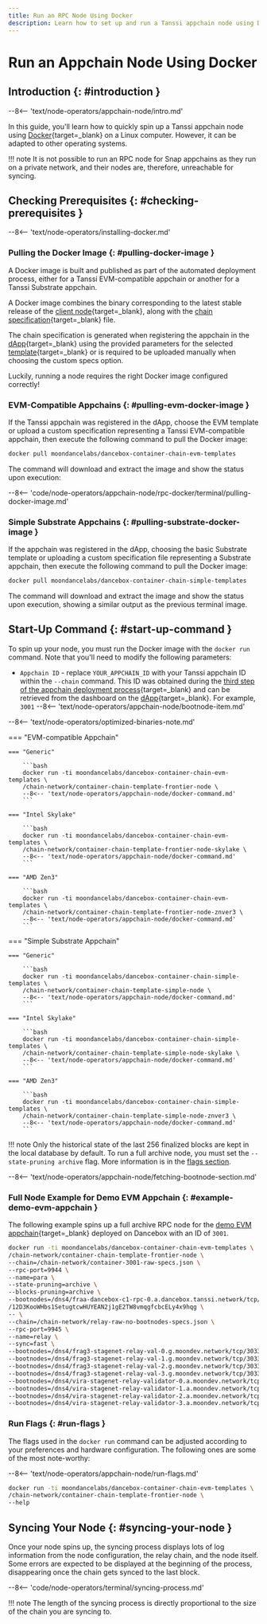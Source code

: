 ```yaml
---
title: Run an RPC Node Using Docker
description: Learn how to set up and run a Tanssi appchain node using Docker, which allows you to have your own RPC endpoint to interact with your appchain.
---
```


# Run an Appchain Node Using Docker

## Introduction {: #introduction }

--8<-- 'text/node-operators/appchain-node/intro.md'

In this guide, you'll learn how to quickly spin up a Tanssi appchain node using [Docker](https://www.docker.com/){target=\_blank} on a Linux computer. However, it can be adapted to other operating systems.

!!! note
    It is not possible to run an RPC node for Snap appchains as they run on a private network, and their nodes are, therefore, unreachable for syncing.

## Checking Prerequisites {: #checking-prerequisites }

--8<-- 'text/node-operators/installing-docker.md'

### Pulling the Docker Image {: #pulling-docker-image }

A Docker image is built and published as part of the automated deployment process, either for a Tanssi EVM-compatible appchain or another for a Tanssi Substrate appchain. 

A Docker image combines the binary corresponding to the latest stable release of the [client node](/learn/framework/architecture/#architecture){target=\_blank}, along with the [chain specification](/builders/build/customize/customizing-chain-specs/){target=\_blank} file.

The chain specification is generated when registering the appchain in the [dApp](https://apps.tanssi.network/){target=\_blank} using the provided parameters for the selected [template](/learn/tanssi/included-templates/){target=\_blank} or is required to be uploaded manually when choosing the custom specs option.

Luckily, running a node requires the right Docker image configured correctly!

### EVM-Compatible Appchains {: #pulling-evm-docker-image }

If the Tanssi appchain was registered in the dApp, choose the EVM template or upload a custom specification representing a Tanssi EVM-compatible appchain, then execute the following command to pull the Docker image:

```bash
docker pull moondancelabs/dancebox-container-chain-evm-templates
```

The command will download and extract the image and show the status upon execution:

--8<-- 'code/node-operators/appchain-node/rpc-docker/terminal/pulling-docker-image.md'

### Simple Substrate Appchains {: #pulling-substrate-docker-image }

If the appchain was registered in the dApp, choosing the basic Substrate template or uploading a custom specification file representing a Substrate appchain, then execute the following command to pull the Docker image:

```bash
docker pull moondancelabs/dancebox-container-chain-simple-templates
```

The command will download and extract the image and show the status upon execution, showing a similar output as the previous terminal image.

## Start-Up Command {: #start-up-command }

To spin up your node, you must run the Docker image with the `docker run` command. Note that you'll need to modify the following parameters:

- `Appchain ID` - replace `YOUR_APPCHAIN_ID` with your Tanssi appchain ID within the `--chain` command. This ID was obtained during the [third step of the appchain deployment process](/builders/deploy/dapp/#reserve-appchain-id){target=\_blank} and can be retrieved from the dashboard on the [dApp](https://apps.tanssi.network/){target=\_blank}. For example, `3001`
--8<-- 'text/node-operators/appchain-node/bootnode-item.md'

--8<-- 'text/node-operators/optimized-binaries-note.md'

=== "EVM-compatible Appchain"

    === "Generic"

        ```bash
        docker run -ti moondancelabs/dancebox-container-chain-evm-templates \
        /chain-network/container-chain-template-frontier-node \
        --8<-- 'text/node-operators/appchain-node/docker-command.md'
        ```

    === "Intel Skylake"

        ```bash
        docker run -ti moondancelabs/dancebox-container-chain-evm-templates \
        /chain-network/container-chain-template-frontier-node-skylake \
        --8<-- 'text/node-operators/appchain-node/docker-command.md'
        ```

    === "AMD Zen3"

        ```bash
        docker run -ti moondancelabs/dancebox-container-chain-evm-templates \
        /chain-network/container-chain-template-frontier-node-znver3 \
        --8<-- 'text/node-operators/appchain-node/docker-command.md'
        ```

=== "Simple Substrate Appchain"
    
    === "Generic"

        ```bash
        docker run -ti moondancelabs/dancebox-container-chain-simple-templates \
        /chain-network/container-chain-template-simple-node \
        --8<-- 'text/node-operators/appchain-node/docker-command.md'
        ```

    === "Intel Skylake"
    
        ```bash
        docker run -ti moondancelabs/dancebox-container-chain-simple-templates \
        /chain-network/container-chain-template-simple-node-skylake \
        --8<-- 'text/node-operators/appchain-node/docker-command.md'
        ```
    
    === "AMD Zen3"
    
        ```bash
        docker run -ti moondancelabs/dancebox-container-chain-simple-templates \
        /chain-network/container-chain-template-simple-node-znver3 \
        --8<-- 'text/node-operators/appchain-node/docker-command.md'
        ```

!!! note
    Only the historical state of the last 256 finalized blocks are kept in the local database by default. To run a full archive node, you must set the `--state-pruning archive` flag. More information is in the [flags section](#run-flags).

--8<-- 'text/node-operators/appchain-node/fetching-bootnode-section.md'

### Full Node Example for Demo EVM Appchain {: #example-demo-evm-appchain }

The following example spins up a full archive RPC node for the [demo EVM appchain](/builders/tanssi-network/networks/dancebox/demo-evm-containerchain/){target=\_blank} deployed on Dancebox with an ID of `3001`. 

```bash
docker run -ti moondancelabs/dancebox-container-chain-evm-templates \
/chain-network/container-chain-template-frontier-node \
--chain=/chain-network/container-3001-raw-specs.json \
--rpc-port=9944 \
--name=para \
--state-pruning=archive \
--blocks-pruning=archive \
--bootnodes=/dns4/fraa-dancebox-c1-rpc-0.a.dancebox.tanssi.network/tcp/30333/p2p
/12D3KooWHbs1SetugtcwHUYEAN2j1gE2TW8vmqgfcbcELy4x9hqg \
-- \
--chain=/chain-network/relay-raw-no-bootnodes-specs.json \
--rpc-port=9945 \
--name=relay \
--sync=fast \
--bootnodes=/dns4/frag3-stagenet-relay-val-0.g.moondev.network/tcp/30334/p2p/12D3KooWKvtM52fPRSdAnKBsGmST7VHvpKYeoSYuaAv5JDuAvFCc \
--bootnodes=/dns4/frag3-stagenet-relay-val-1.g.moondev.network/tcp/30334/p2p/12D3KooWQYLjopFtjojRBfTKkLFq2Untq9yG7gBjmAE8xcHFKbyq \
--bootnodes=/dns4/frag3-stagenet-relay-val-2.g.moondev.network/tcp/30334/p2p/12D3KooWMAtGe8cnVrg3qGmiwNjNaeVrpWaCTj82PGWN7PBx2tth \
--bootnodes=/dns4/frag3-stagenet-relay-val-3.g.moondev.network/tcp/30334/p2p/12D3KooWLKAf36uqBBug5W5KJhsSnn9JHFCcw8ykMkhQvW7Eus3U \
--bootnodes=/dns4/vira-stagenet-relay-validator-0.a.moondev.network/tcp/30334/p2p/12D3KooWSVTKUkkD4KBBAQ1QjAALeZdM3R2Kc2w5eFtVxbYZEGKd \
--bootnodes=/dns4/vira-stagenet-relay-validator-1.a.moondev.network/tcp/30334/p2p/12D3KooWFJoVyvLNpTV97SFqs91HaeoVqfFgRNYtUYJoYVbBweW4 \
--bootnodes=/dns4/vira-stagenet-relay-validator-2.a.moondev.network/tcp/30334/p2p/12D3KooWP1FA3dq1iBmEBYdQKAe4JNuzvEcgcebxBYMLKpTNirCR \
--bootnodes=/dns4/vira-stagenet-relay-validator-3.a.moondev.network/tcp/30334/p2p/12D3KooWDaTC6H6W1F4NkbaqK3Ema3jzc2BbhE2tyD3YEf84yNLE \
```

### Run Flags {: #run-flags }

The flags used in the `docker run` command can be adjusted according to your preferences and hardware configuration. The following ones are some of the most note-worthy:

--8<-- 'text/node-operators/appchain-node/run-flags.md'

```bash
docker run -ti moondancelabs/dancebox-container-chain-evm-templates \
/chain-network/container-chain-template-frontier-node \
--help
```

## Syncing Your Node {: #syncing-your-node }

Once your node spins up, the syncing process displays lots of log information from the node configuration, the relay chain, and the node itself. Some errors are expected to be displayed at the beginning of the process, disappearing once the chain gets synced to the last block.

--8<-- 'code/node-operators/terminal/syncing-process.md'

!!! note
    The length of the syncing process is directly proportional to the size of the chain you are syncing to.

